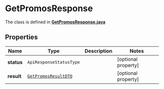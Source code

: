 

# GetPromosResponse

The class is defined in **[GetPromosResponse.java](../../src/main/java/org/openapitools/model/GetPromosResponse.java)**

## Properties

Name | Type | Description | Notes
------------ | ------------- | ------------- | -------------
**status** | `ApiResponseStatusType` |  |  [optional property]
**result** | [`GetPromosResultDTO`](GetPromosResultDTO.md) |  |  [optional property]




